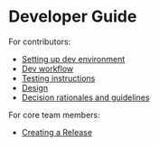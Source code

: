 # Developer Guide

For contributors:
- [Setting up dev environment](settingUpDevEnvironment.md)
- [Dev workflow](workflow.md)
- [Testing instructions](testing.md)
- [Design](design.md)
- [Decision rationales and guidelines](designRationalesAndGuidelines.md)

For core team members:
- [Creating a Release](creatingARelease.md)
